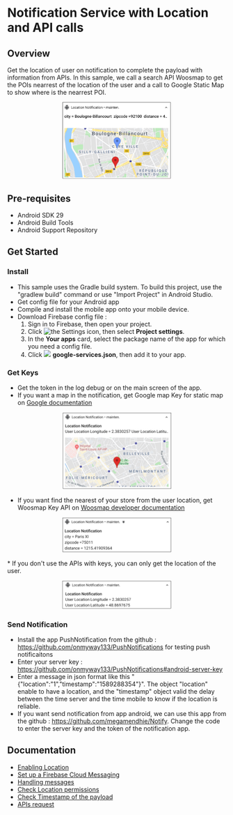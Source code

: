 ﻿# Notification Service with Location and API calls

##  Overview

Get the location of user on notification to complete the payload with information from APIs. In this sample, we call a search API Woosmap to get the POIs nearrest of the location of the user and a call to Google Static Map to show where is the nearrest POI.
<p align="center">
	<img src="./assets/notif.png" alt="Notification Location" width="50%">
</p>


##  Pre-requisites

- Android SDK 29
- Android Build Tools
- Android Support Repository

##  Get Started

### Install
* This sample uses the Gradle build system. To build this project, use the "gradlew build" command or use "Import Project" in Android Studio.
* Get config file for your Android app
* Compile and install the mobile app onto your mobile device.
* Download Firebase config file :
	1.  Sign in to Firebase, then open your project.
	2.  Click <img src="https://storage.googleapis.com/support-kms-prod/vMSwtm9y2uvHQAg2OfjmWpsBMtG4xwSIPWxh" alt="the Settings icon" width="2%">, then select  **Project settings**.
	3.  In the  **Your apps**  card, select the package name of the app for which you need a config file.
	4.  Click  ![](https://lh3.googleusercontent.com/F_l_k73LFMmhZzlG3uUxR85785RlZFMYIszJFNl6Xq4k_xMLdgotg_O95JGyk8bSlQ=w24) **google-services.json**, then add it to your app.

### Get Keys
* Get the token in the log debug or on the main screen of the app.
* If you want a map in the notification, get Google map Key for static map on [Google documentation](https://developers.google.com/maps/documentation/maps-static/get-api-key)
<p align="center">
 	<img src="./assets/GmapStatic.png" alt="Google map Static" width="50%">
</p>

* If you want find the nearest of your store from the user location, get Woosmap Key API on [Woosmap developer documentation](https://developers.woosmap.com/get-started)
<p align="center">
	<img src="./assets/SearchAPIonly.png" alt="Search API" width="50%">
</p>
* If you don't use the APIs with keys, you can only get the location of the user.
<p align="center">
	<img src="./assets/userLocation.png" alt="User Location" width="50%">
</p>

### Send Notification
* Install the app PushNotification from the github : https://github.com/onmyway133/PushNotifications for testing push notificaitons 
* Enter your server key : https://github.com/onmyway133/PushNotifications#android-server-key
* Enter a message in json format like this "{"location":"1","timestamp":"1589288354"}". The object "location" enable to have a location, and the "timestamp" object valid the delay between the time server and the time mobile to know if the location is reliable.
* If you want send notification from app android, we can use this app from the github : https://github.com/megamendhie/Notify. Change the code to enter the server key and the token of the notification app.

## Documentation

* [Enabling Location](./doc/EnablingLocation.md)
* [Set up a Firebase Cloud Messaging](./doc/SetupFirebaseCloudMessaging.md)
* [Handling messages](./doc/HandlingMessages.md)
* [Check Location permissions](./doc/CheckLocationpermissions.md)
* [Check Timestamp of the payload](./doc/CheckTimeStamp.md)
* [APIs request](./doc/APIsrequest.md)

